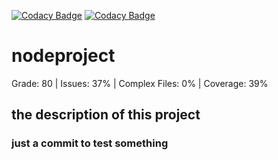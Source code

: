 [![Codacy Badge](https://app.codacy.com/project/badge/Grade/96cb9d836b6e40d0a5a4d20b294cc0d1)](https://www.codacy.com/gh/codacy-acme/nodeproject/dashboard?utm_source=github.com&amp;utm_medium=referral&amp;utm_content=codacy-acme/nodeproject&amp;utm_campaign=Badge_Grade)
[![Codacy Badge](https://app.codacy.com/project/badge/Coverage/96cb9d836b6e40d0a5a4d20b294cc0d1)](https://www.codacy.com/gh/codacy-acme/nodeproject/dashboard?utm_source=github.com&utm_medium=referral&utm_content=codacy-acme/nodeproject&utm_campaign=Badge_Coverage)
# nodeproject

<!-- codacy-status --> 
  Grade: 80 |  Issues: 37% |  Complex Files: 0% |  Coverage: 39%
 <!-- /codacy-status -->

## the description of this project

### just a commit to test something
